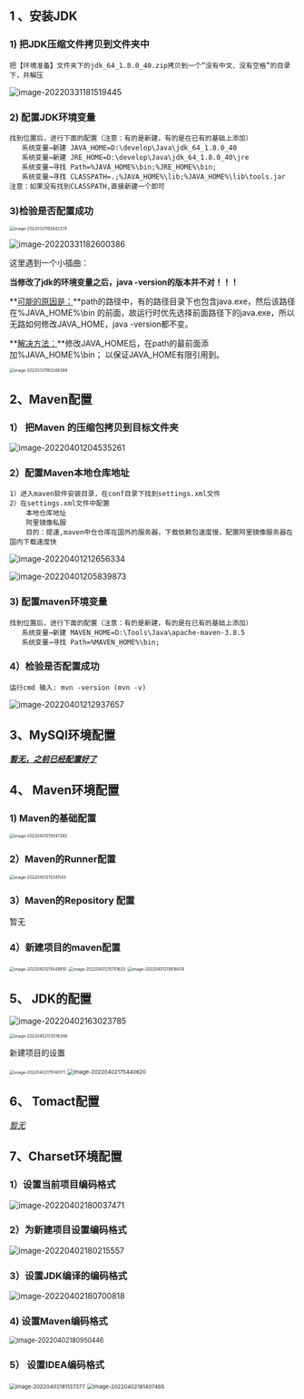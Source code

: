 

## 1  、安装JDK

### 1) 把JDK压缩文件拷贝到文件夹中

```properties
把【环境准备】文件夹下的jdk_64_1.8.0_40.zip拷贝到一个“没有中文、没有空格”的目录下，并解压
```

![image-20220331181519445](C:\Users\zy\AppData\Roaming\Typora\typora-user-images\image-20220331181519445.png)

### 2) 配置JDK环境变量

```properties
找到位置后，进行下面的配置（注意：有的是新建，有的是在已有的基础上添加）
   系统变量→新建 JAVA_HOME=D:\develop\Java\jdk_64_1.8.0_40
   系统变量→新建 JRE_HOME=D:\develop\Java\jdk_64_1.8.0_40\jre
   系统变量→寻找 Path=%JAVA_HOME%\bin;%JRE_HOME%\bin;
   系统变量→寻找 CLASSPATH=.;%JAVA_HOME%\lib;%JAVA_HOME%\lib\tools.jar
注意：如果没有找到CLASSPATH,直接新建一个即可
```

### 3)检验是否配置成功

<img src="C:\Users\zy\AppData\Roaming\Typora\typora-user-images\image-20220331182642374.png" alt="image-20220331182642374" style="zoom:50%;" />

![image-20220331182600386](C:\Users\zy\AppData\Roaming\Typora\typora-user-images\image-20220331182600386.png)

这里遇到一个小插曲：

**当修改了jdk的环境变量之后，java -version的版本并不对！！！**

**<u>可能的原因是：</u>**path的路径中，有的路径目录下也包含java.exe，然后该路径在%JAVA_HOME%\bin 的前面，故运行时优先选择前面路径下的java.exe，所以无路如何修改JAVA_HOME，java -version都不变。

**<u>解决方法：</u>**修改JAVA_HOME后，在path的最前面添加%JAVA_HOME%\bin； 以保证JAVA_HOME有限引用到。

<img src="C:\Users\zy\AppData\Roaming\Typora\typora-user-images\image-20220331183346384.png" alt="image-20220331183346384" style="zoom:50%;" />

## 2、Maven配置

### 1） 把Maven 的压缩包拷贝到目标文件夹

![image-20220401204535261](C:\Users\zy\AppData\Roaming\Typora\typora-user-images\image-20220401204535261.png)

###  2）配置Maven本地仓库地址



```properties
1）进入maven软件安装目录，在conf目录下找到settings.xml文件
2）在settings.xml文件中配置
 	本地仓库地址
 	阿里镜像私服
 	目的：提速,maven中仓仓库在国外的服务器，下载依赖包速度慢，配置阿里镜像服务器在国内下载速度快
```

![image-20220401212656334](C:\Users\zy\AppData\Roaming\Typora\typora-user-images\image-20220401212656334.png)

![image-20220401205839873](C:\Users\zy\AppData\Roaming\Typora\typora-user-images\image-20220401205839873.png)

### 3) 配置maven环境变量

```
找到位置后，进行下面的配置（注意：有的是新建，有的是在已有的基础上添加）
   系统变量→新建 MAVEN_HOME=D:\Tools\Java\apache-maven-3.8.5
   系统变量→寻找 Path=%MAVEN_HOME%\bin;
```

### 4）检验是否配置成功

```properties
运行cmd 输入: mvn -version (mvn -v)
```

![image-20220401212937657](C:\Users\zy\AppData\Roaming\Typora\typora-user-images\image-20220401212937657.png)

##  3、MySQl环境配置

***<u>暂无，之前已经配置好了</u>***

## 4、 Maven环境配置

### 1) Maven的基础配置

<img src="C:\Users\zy\AppData\Roaming\Typora\typora-user-images\image-20220401215047282.png" alt="image-20220401215047282" style="zoom:50%;" />

### 2）Maven的Runner配置

<img src="C:\Users\zy\AppData\Roaming\Typora\typora-user-images\image-20220401215341143.png" alt="image-20220401215341143" style="zoom:50%;" />

### 3）Maven的Repository 配置

暂无

### 4）新建项目的maven配置

<img src="C:\Users\zy\AppData\Roaming\Typora\typora-user-images\image-20220401215549810.png" alt="image-20220401215549810" style="zoom:50%;" />

<img src="C:\Users\zy\AppData\Roaming\Typora\typora-user-images\image-20220401215751620.png" alt="image-20220401215751620" style="zoom:50%;" />

<img src="C:\Users\zy\AppData\Roaming\Typora\typora-user-images\image-20220401215816474.png" alt="image-20220401215816474" style="zoom: 50%;" />

## 5、 JDK的配置

![image-20220402163023785](C:\Users\zy\AppData\Roaming\Typora\typora-user-images\image-20220402163023785.png)

<img src="C:\Users\zy\AppData\Roaming\Typora\typora-user-images\image-20220402172016346.png" alt="image-20220402172016346" style="zoom:50%;" />

新建项目的设置

<img src="C:\Users\zy\AppData\Roaming\Typora\typora-user-images\image-20220402175140171.png" alt="image-20220402175140171" style="zoom:50%;" />

<img src="C:\Users\zy\AppData\Roaming\Typora\typora-user-images\image-20220402175440620.png" alt="image-20220402175440620" style="zoom:67%;" />



## 6、 Tomact配置

*<u>暂无</u>*



## 7、Charset环境配置

### 1）设置当前项目编码格式

![image-20220402180037471](C:\Users\zy\AppData\Roaming\Typora\typora-user-images\image-20220402180037471.png)

### 2）为新建项目设置编码格式

![image-20220402180215557](C:\Users\zy\AppData\Roaming\Typora\typora-user-images\image-20220402180215557.png)

### 3）设置JDK编译的编码格式

![image-20220402180700818](C:\Users\zy\AppData\Roaming\Typora\typora-user-images\image-20220402180700818.png)

### 4) 设置Maven编码格式

<img src="C:\Users\zy\AppData\Roaming\Typora\typora-user-images\image-20220402180950446.png" alt="image-20220402180950446" style="zoom:80%;" />

### 5） 设置IDEA编码格式

<img src="C:\Users\zy\AppData\Roaming\Typora\typora-user-images\image-20220402181137377.png" alt="image-20220402181137377" style="zoom:67%;" />

<img src="C:\Users\zy\AppData\Roaming\Typora\typora-user-images\image-20220402181407465.png" alt="image-20220402181407465" style="zoom:67%;" />
